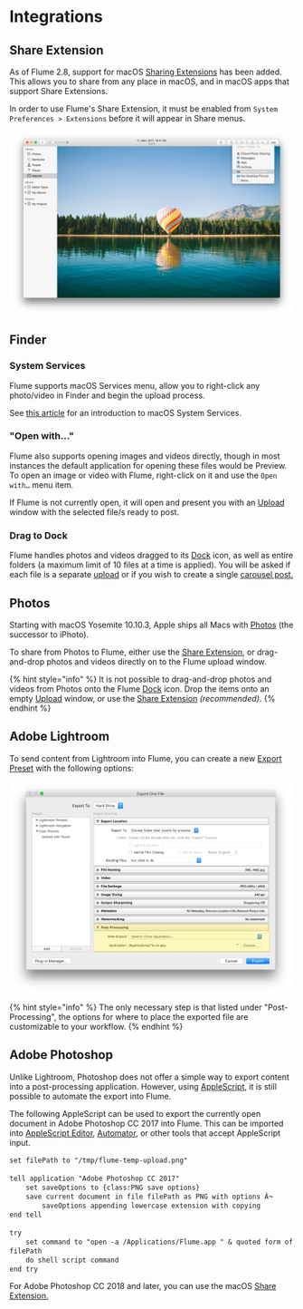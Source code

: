 # Integrations

## Share Extension

As of Flume 2.8, support for macOS [Sharing Extensions](https://support.apple.com/kb/PH18826) has been added. This allows you to share from any place in macOS, and in macOS apps that support Share Extensions.

In order to use Flume's Share Extension, it must be enabled from `System Preferences > Extensions` before it will appear in Share menus.

![](../.gitbook/assets/share-extension.png)

## Finder

### System Services

Flume supports macOS Services menu, allow you to right-click any photo/video in Finder and begin the upload process.

See [this article](http://www.macworld.com/article/1163996/software-utilities/how-to-use-services-in-mac-os-x.html) for an introduction to macOS System Services.

### "Open with…"

Flume also supports opening images and videos directly, though in most instances the default application for opening these files would be Preview. To open an image or video with Flume, right-click on it and use the `Open with…` menu item.

If Flume is not currently open, it will open and present you with an [Upload](../views/upload.md) window with the selected file/s ready to post.

### Drag to Dock

Flume handles photos and videos dragged to its [Dock](glossary.md#dock) icon, as well as entire folders \(a maximum limit of 10 files at a time is applied\). You will be asked if each file is a separate [upload](../views/upload.md) or if you wish to create a single [carousel post.](../views/upload.md#carousel-posts)

## Photos

Starting with macOS Yosemite 10.10.3, Apple ships all Macs with [Photos](https://support.apple.com/photos) \(the successor to iPhoto\).

To share from Photos to Flume, either use the [Share Extension](integrations.md#share-extension), or drag-and-drop photos and videos directly on to the Flume upload window.

{% hint style="info" %}
It is not possible to drag-and-drop photos and videos from Photos onto the Flume [Dock](glossary.md#dock) icon. Drop the items onto an empty [Upload](../views/upload.md) window, or use the [Share Extension](integrations.md#share-extension) _\(recommended\)_.
{% endhint %}

## Adobe Lightroom

To send content from Lightroom into Flume, you can create a new [Export Preset](https://helpx.adobe.com/lightroom/help/export-presets-settings-plug-ins.html) with the following options:

![](../.gitbook/assets/integrations-lightroom.png)

{% hint style="info" %}
The only necessary step is that listed under "Post-Processing", the options for where to place the exported file are customizable to your workflow.
{% endhint %}

## Adobe Photoshop

Unlike Lightroom, Photoshop does not offer a simple way to export content into a post-processing application. However, using [AppleScript](https://en.wikipedia.org/wiki/AppleScript), it is still possible to automate the export into Flume.

The following AppleScript can be used to export the currently open document in Adobe Photoshop CC 2017 into Flume. This can be imported into [AppleScript Editor](https://en.wikipedia.org/wiki/AppleScript_Editor), [Automator](https://en.wikipedia.org/wiki/List_of_macOS_components#Automator), or other tools that accept AppleScript input.

```text
set filePath to "/tmp/flume-temp-upload.png"

tell application "Adobe Photoshop CC 2017"
    set saveOptions to {class:PNG save options}
    save current document in file filePath as PNG with options Â¬
        saveOptions appending lowercase extension with copying
end tell

try
    set command to "open -a /Applications/Flume.app " & quoted form of filePath
    do shell script command
end try
```

For Adobe Photoshop CC 2018 and later, you can use the macOS [Share Extension.](integrations.md#share-extension)

